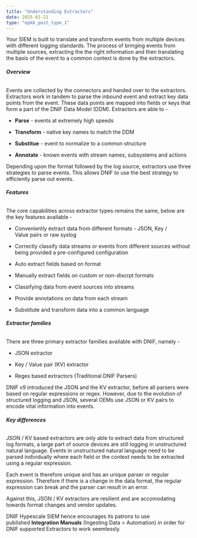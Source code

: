 ```yaml
---
title: "Understanding Extractors"
date: 2025-01-21
type: "epkb_post_type_1"
---
```


  
Your SIEM is built to translate and transform events from multiple devices with different logging standards. The process of bringing events from multiple sources, extracting the the right information and then translating the basis of the event to a common context is done by the extractors.

###### **Overview**

Events are collected by the connectors and handed over to the extractors. Extractors work in tandem to parse the inbound event and extract key data points from the event. These data points are mapped into fields or keys that form a part of the DNIF Data Model (DDM). Extractors are able to -

- **Parse** - events at extremely high speeds

- **Transform** - native key names to match the DDM

- **Substitue** - event to normalize to a common structure

- **Annotate** - known events with stream names, subsystems and actions

Depending upon the format followed by the log source, extractors use three strategies to parse events. This allows DNIF to use the best strategy to efficiently parse out events.

###### **Features**

The core capabilities across extractor types remains the same, below are the key features available -

- Conveniently extract data from different formats - JSON, Key / Value pairs or raw syslog

- Correctly classify data streams or events from different sources without being provided a pre-configured configuration

- Auto extract fields based on format

- Manually extract fields on custom or non-discrpt formats

- Classifying data from event sources into streams

- Provide annotations on data from each stream

- Substitute and transform data into a common language

###### **Extractor families**

There are three primary extractor families available with DNIF, namely -

- JSON extractor

- Key / Value pair (KV) extractor

- Regex based extractors (Traditional DNIF Parsers)

DNIF v9 introduced the JSON and the KV extractor, before all parsers were based on regular expressions or regex. However, due to the evolution of structured logging and JSON, several OEMs use JSON or KV pairs to encode vital information into events.

###### **Key differences**

JSON / KV based extractors are only able to extract data from structured log formats, a large part of source devices are still logging in unstructured natural language. Events in unstructured natural language need to be parsed individually where each field or the context needs to be extracted using a regular expression.

Each event is therefore unique and has an unique parser or regular expression. Therefore if there is a change in the data format, the regular expression can break and the parser can result in an error.

Against this, JSON / KV extractors are resilient and are accomodating towards format changes and vendor updates.

DNIF Hypescale SIEM hence encourages its patrons to use published **Integration Manuals** (Ingesting Data > Automation) in order for DNIF supported Extractors to work seemlessly.
